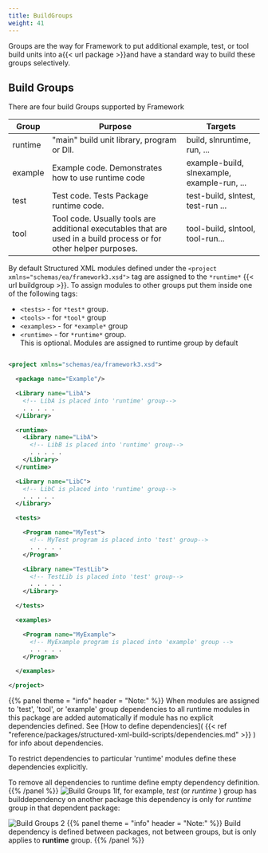 ```yaml
---
title: BuildGroups
weight: 41
---
```


Groups are the way for Framework to put additional example, test, or tool build units
into a{{< url package >}}and have a standard way to build these groups selectively.

<a name="BuildGroups"></a>
## Build Groups ##

There are four build Groups supported by Framework

Group |Purpose |Targets |
--- |--- |--- |
| runtime | &quot;main&quot; build unit library, program or Dll. | build, slnruntime, run, ...  |
| example | Example code. Demonstrates how to use runtime code  | example-build, slnexample, example-run, ...  |
| test | Test code. Tests Package runtime code. | test-build, slntest, test-run ...  |
| tool | Tool code. Usually tools are additional executables that are used in a build process or for other helper purposes. | tool-build, slntool, tool-run...  |

By default Structured XML modules defined under the `<project xmlns="schemas/ea/framework3.xsd">`  tag are assigned to the  ` *runtime* ` {{< url buildgroup >}}. To assign modules to other groups put them inside one of the following tags:

 - `<tests>`  - for  ` *test* ` group.
 - `<tools>`  - for  ` *tool* ` group
 - `<examples>`  - for  ` *example* ` group
 - `<runtime>`  - for  ` *runtime* ` group.<br>This is optional. Modules are assigned to runtime group by default


```xml

<project xmlns="schemas/ea/framework3.xsd">

  <package name="Example"/>

  <Library name="LibA">
    <!-- LibA is placed into 'runtime' group-->
    . . . . .
  </Library>

  <runtime>
    <Library name="LibA">
      <!-- LibB is placed into 'runtime' group-->
      . . . . .
    </Library>
  </runtime>

  <Library name="LibC">
    <!-- LibC is placed into 'runtime' group-->
    . . . . .
  </Library>

  <tests>

    <Program name="MyTest">
      <!-- MyTest program is placed into 'test' group-->
      . . . . .
    </Program>

    <Library name="TestLib">
      <!-- TestLib is placed into 'test' group-->
      . . . . .
    </Library>

  </tests>

  <examples>

    <Program name="MyExample">
      <!-- MyExample program is placed into 'example' group -->
      . . . . .
    </Program>

  </examples>

</project>

```

{{% panel theme = "info" header = "Note:" %}}
When modules are assigned to &#39;test&#39;, &#39;tool&#39;, or &#39;example&#39; group
dependencies to all runtime modules in this package are added automatically if module has no explicit dependencies defined.
See [How to define dependencies]( {{< ref "reference/packages/structured-xml-build-scripts/dependencies.md" >}} ) for info about dependencies.

To restrict dependencies to particular &#39;runtime&#39; modules define these dependencies explicitly.

To remove all dependencies to runtime define empty dependency definition.
{{% /panel %}}
![Build Groups 1]( build_groups_1.png )If, for example, *test*  (or  *runtime* ) group has builddependency on
another package this dependency is only for *runtime* group in that dependent package:

![Build Groups 2]( build_groups_2.png )
{{% panel theme = "info" header = "Note:" %}}
Build dependency is defined between packages, not between groups, but is only applies to **runtime** group.
{{% /panel %}}

